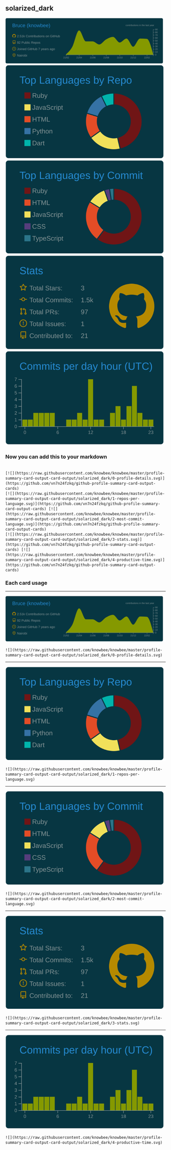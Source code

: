 ## solarized_dark

[![](./0-profile-details.svg)](https://github.com/vn7n24fzkq/github-profile-summary-card-output-cards)
[![](./1-repos-per-language.svg)](https://github.com/vn7n24fzkq/github-profile-summary-card-output-cards) [![](./2-most-commit-language.svg)](https://github.com/vn7n24fzkq/github-profile-summary-card-output-cards)
[![](./3-stats.svg)](https://github.com/vn7n24fzkq/github-profile-summary-card-output-cards) [![](./4-productive-time.svg)](https://github.com/vn7n24fzkq/github-profile-summary-card-output-cards)

### Now you can add this to your markdown

```

[![](https://raw.githubusercontent.com/knowbee/knowbee/master/profile-summary-card-output-card-output/solarized_dark/0-profile-details.svg)](https://github.com/vn7n24fzkq/github-profile-summary-card-output-cards)
[![](https://raw.githubusercontent.com/knowbee/knowbee/master/profile-summary-card-output-card-output/solarized_dark/1-repos-per-language.svg)](https://github.com/vn7n24fzkq/github-profile-summary-card-output-cards) [![](https://raw.githubusercontent.com/knowbee/knowbee/master/profile-summary-card-output-card-output/solarized_dark/2-most-commit-language.svg)](https://github.com/vn7n24fzkq/github-profile-summary-card-output-cards)
[![](https://raw.githubusercontent.com/knowbee/knowbee/master/profile-summary-card-output-card-output/solarized_dark/3-stats.svg)](https://github.com/vn7n24fzkq/github-profile-summary-card-output-cards) [![](https://raw.githubusercontent.com/knowbee/knowbee/master/profile-summary-card-output-card-output/solarized_dark/4-productive-time.svg)](https://github.com/vn7n24fzkq/github-profile-summary-card-output-cards)

```

### Each card usage

---

![](./0-profile-details.svg)

```
![](https://raw.githubusercontent.com/knowbee/knowbee/master/profile-summary-card-output-card-output/solarized_dark/0-profile-details.svg)
```

---

![](./1-repos-per-language.svg)

```
![](https://raw.githubusercontent.com/knowbee/knowbee/master/profile-summary-card-output-card-output/solarized_dark/1-repos-per-language.svg)
```

---

![](./2-most-commit-language.svg)

```
![](https://raw.githubusercontent.com/knowbee/knowbee/master/profile-summary-card-output-card-output/solarized_dark/2-most-commit-language.svg)
```

---

![](./3-stats.svg)

```
![](https://raw.githubusercontent.com/knowbee/knowbee/master/profile-summary-card-output-card-output/solarized_dark/3-stats.svg)
```

---

![](./4-productive-time.svg)

```
![](https://raw.githubusercontent.com/knowbee/knowbee/master/profile-summary-card-output-card-output/solarized_dark/4-productive-time.svg)
```
